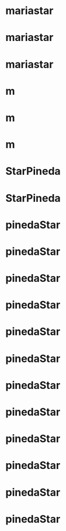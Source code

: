 # mariastar
# mariastar
# mariastar
# m
# m
# m
# StarPineda
# StarPineda
# pinedaStar
# pinedaStar
# pinedaStar
# pinedaStar
# pinedaStar
# pinedaStar
# pinedaStar
# pinedaStar
# pinedaStar
# pinedaStar
# pinedaStar
# pinedaStar

